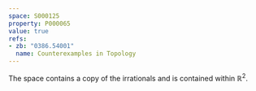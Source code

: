 ```yaml
---
space: S000125
property: P000065
value: true
refs:
- zb: "0386.54001"
  name: Counterexamples in Topology
---
```


The space contains a copy of the irrationals and is contained within $\mathbb R^2$.
